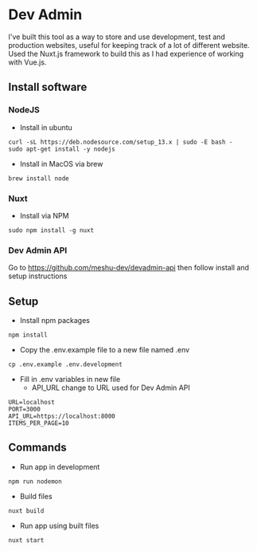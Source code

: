 # Dev Admin

I've built this tool as a way to store and use development, test and production websites, useful for keeping track of a lot of different website. Used the Nuxt.js framework to build this as I had experience of working with Vue.js. 

## Install software
### NodeJS
- Install in ubuntu
```
curl -sL https://deb.nodesource.com/setup_13.x | sudo -E bash -
sudo apt-get install -y nodejs
```
- Install in MacOS via brew 
```
brew install node
```
### Nuxt
- Install via NPM
```
sudo npm install -g nuxt
```
### Dev Admin API
Go to https://github.com/meshu-dev/devadmin-api then follow install and setup instructions

## Setup 
- Install npm packages
```
npm install
```
- Copy the .env.example file to a new file named .env
```
cp .env.example .env.development
```
- Fill in .env variables in new file
    - API_URL change to URL used for Dev Admin API
```
URL=localhost
PORT=3000
API_URL=https://localhost:8000
ITEMS_PER_PAGE=10
```
## Commands
- Run app in development
```
npm run nodemon
```
- Build files
```
nuxt build
```
- Run app using built files
```
nuxt start
```
